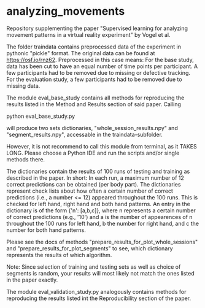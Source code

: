 # analyzing_movements
Repository supplementing the paper "Supervised learning for analyzing movement patterns in  a virtual reality experiment" by Vogel et al.

The folder traindata contains preprocessed data of the experiment in pythonic "pickle" format. The original data can be found at https://osf.io/rnz62. Preprocessed in this case means:
For the base study, data has been cut to have an equal number of time points per participant. A few participants had to be removed due to missing or defective tracking. 
For the evaluation study, a few participants had to be removed due to missing data. 

The module eval_base_study contains all methods for reproducing the results listed in the Method and Results section of said paper. 
Calling

python eval_base_study.py

will produce two sets dictionaries, "whole_session_results.npy" and "segment_results.npy", accessable in the traindata-subfolder.
 
However, it is not recommend to call this module from terminal, as it TAKES LONG. Please choose a Python IDE and run the scripts and/or single methods there.

The dictionaries contain the results
of 100 runs of testing and training as described in the paper. In short:
In each run, a maximum number of 12 correct predictions can be obtained (per body part).
The dictionaries represent check lists about how often a certain number of correct predictions (i.e., a number <= 12) appeared throughout the 100 runs.
This is checked for left hand, right hand and both hand patterns.
An entry in the dictionary is of the form {'n': [a,b,c]}, where n represents a certain number of correct predictions (e.g., '10') and a is the number of appearences of n 
throughout the 100 runs for left hand, b the number for right hand, and c the number for both hand patterns. 

Please see the docs of methods "prepare_results_for_plot_whole_sessions" and "prepare_results_for_plot_segments" to see, which dictionary represents the results of which
algorithm. 

Note: Since selection of training and testing sets as well as choice of segments is random, your results will most likely not match the ones listed in the paper exactly. 

The module eval_validation_study.py analogously contains methods for reproducing the results listed int the Reproducibility section of the paper. 
